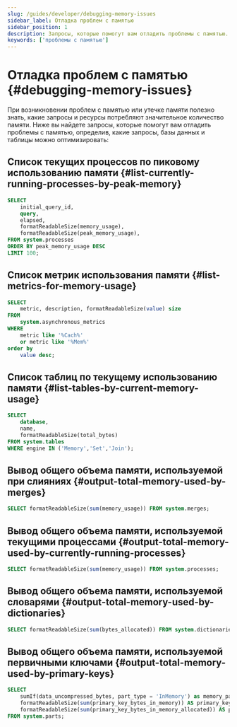 ```yaml
---
slug: /guides/developer/debugging-memory-issues
sidebar_label: Отладка проблем с памятью
sidebar_position: 1
description: Запросы, которые помогут вам отладить проблемы с памятью.
keywords: ['проблемы с памятью']
---
```



# Отладка проблем с памятью {#debugging-memory-issues}

При возникновении проблем с памятью или утечке памяти полезно знать, какие запросы и ресурсы потребляют значительное количество памяти. Ниже вы найдете запросы, которые помогут вам отладить проблемы с памятью, определив, какие запросы, базы данных и таблицы можно оптимизировать:

## Список текущих процессов по пиковому использованию памяти {#list-currently-running-processes-by-peak-memory}

```sql
SELECT
    initial_query_id,
    query,
    elapsed,
    formatReadableSize(memory_usage),
    formatReadableSize(peak_memory_usage),
FROM system.processes
ORDER BY peak_memory_usage DESC
LIMIT 100;
```

## Список метрик использования памяти {#list-metrics-for-memory-usage}

```sql
SELECT
    metric, description, formatReadableSize(value) size
FROM
    system.asynchronous_metrics
WHERE
    metric like '%Cach%'
    or metric like '%Mem%'
order by
    value desc;
```

## Список таблиц по текущему использованию памяти {#list-tables-by-current-memory-usage}

```sql
SELECT
    database,
    name,
    formatReadableSize(total_bytes)
FROM system.tables
WHERE engine IN ('Memory','Set','Join');
```

## Вывод общего объема памяти, используемой при слияниях {#output-total-memory-used-by-merges}

```sql
SELECT formatReadableSize(sum(memory_usage)) FROM system.merges;
```

## Вывод общего объема памяти, используемой текущими процессами {#output-total-memory-used-by-currently-running-processes}

```sql
SELECT formatReadableSize(sum(memory_usage)) FROM system.processes;
```

## Вывод общего объема памяти, используемой словарями {#output-total-memory-used-by-dictionaries}

```sql
SELECT formatReadableSize(sum(bytes_allocated)) FROM system.dictionaries;
```

## Вывод общего объема памяти, используемой первичными ключами {#output-total-memory-used-by-primary-keys}

```sql
SELECT
    sumIf(data_uncompressed_bytes, part_type = 'InMemory') as memory_parts,
    formatReadableSize(sum(primary_key_bytes_in_memory)) AS primary_key_bytes_in_memory,
    formatReadableSize(sum(primary_key_bytes_in_memory_allocated)) AS primary_key_bytes_in_memory_allocated
FROM system.parts;
```
